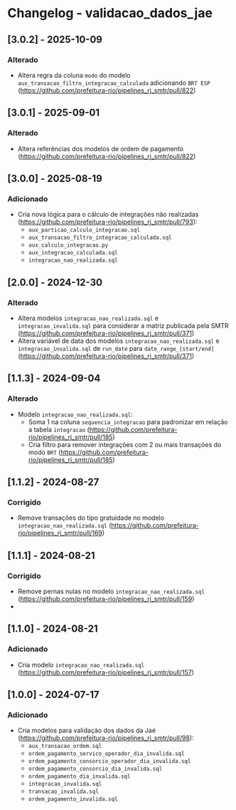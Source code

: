 # Changelog - validacao_dados_jae

## [3.0.2] - 2025-10-09

### Alterado

- Altera regra da coluna `modo` do modelo `aux_transacao_filtro_integracao_calculada` adicionando `BRT ESP` (https://github.com/prefeitura-rio/pipelines_rj_smtr/pull/822)

## [3.0.1] - 2025-09-01

### Alterado

- Altera referências dos modelos de ordem de pagamento (https://github.com/prefeitura-rio/pipelines_rj_smtr/pull/822)

## [3.0.0] - 2025-08-19

### Adicionado

- Cria nova lógica para o cálculo de integrações não realizadas (https://github.com/prefeitura-rio/pipelines_rj_smtr/pull/793):
  - `aux_particao_calculo_integracao.sql`
  - `aux_transacao_filtro_integracao_calculada.sql`
  - `aux_calculo_integracao.py`
  - `aux_integracao_calculada.sql`
  - `integracao_nao_realizada.sql`

## [2.0.0] - 2024-12-30

### Alterado

- Altera modelos `integracao_nao_realizada.sql` e `integracao_invalida.sql` para considerar a matriz publicada pela SMTR (https://github.com/prefeitura-rio/pipelines_rj_smtr/pull/371)
- Altera variável de data dos modelos `integracao_nao_realizada.sql` e `integracao_invalida.sql` de `run_date` para `date_range_[start/end]` (https://github.com/prefeitura-rio/pipelines_rj_smtr/pull/371)

## [1.1.3] - 2024-09-04

### Alterado
  - Modelo `integracao_nao_realizada.sql`:
    - Soma 1 na coluna `sequencia_integracao` para padronizar em relação a tabela `integracao` (https://github.com/prefeitura-rio/pipelines_rj_smtr/pull/185)
    - Cria filtro para remover integrações com 2 ou mais transações do modo `BRT` (https://github.com/prefeitura-rio/pipelines_rj_smtr/pull/185)

## [1.1.2] - 2024-08-27

### Corrigido
  - Remove transações do tipo gratuidade no modelo `integracao_nao_realizada.sql` (https://github.com/prefeitura-rio/pipelines_rj_smtr/pull/169)

## [1.1.1] - 2024-08-21

### Corrigido
  - Remove pernas nulas no modelo `integracao_nao_realizada.sql` (https://github.com/prefeitura-rio/pipelines_rj_smtr/pull/159)
  -
## [1.1.0] - 2024-08-21

### Adicionado
  - Cria modelo `integracao_nao_realizada.sql` (https://github.com/prefeitura-rio/pipelines_rj_smtr/pull/157)

## [1.0.0] - 2024-07-17

### Adicionado
  - Cria modelos para validação dos dados da Jaé (https://github.com/prefeitura-rio/pipelines_rj_smtr/pull/98):
    - `aux_transacao_ordem.sql`
    - `ordem_pagamento_servico_operador_dia_invalida.sql`
    - `ordem_pagamento_consorcio_operador_dia_invalida.sql`
    - `ordem_pagamento_consorcio_dia_invalida.sql`
    - `ordem_pagamento_dia_invalida.sql`
    - `integracao_invalida.sql`
    - `transacao_invalida.sql`
    - `ordem_pagamento_invalida.sql`